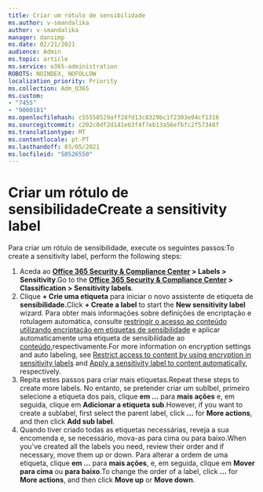 ```yaml
---
title: Criar um rótulo de sensibilidade
ms.author: v-smandalika
author: v-smandalika
manager: dansimp
ms.date: 02/21/2021
audience: Admin
ms.topic: article
ms.service: o365-administration
ROBOTS: NOINDEX, NOFOLLOW
localization_priority: Priority
ms.collection: Adm_O365
ms.custom:
- "7455"
- "9000181"
ms.openlocfilehash: c55550529aff28fd13c8329bc1f2303e04cf1316
ms.sourcegitcommit: c202c0df2d141e63f4f7eb13a56efbfc2f57348f
ms.translationtype: MT
ms.contentlocale: pt-PT
ms.lasthandoff: 03/05/2021
ms.locfileid: "50526550"
---
```

# <a name="create-a-sensitivity-label"></a><span data-ttu-id="29f85-102">Criar um rótulo de sensibilidade</span><span class="sxs-lookup"><span data-stu-id="29f85-102">Create a sensitivity label</span></span>

<span data-ttu-id="29f85-103">Para criar um rótulo de sensibilidade, execute os seguintes passos:</span><span class="sxs-lookup"><span data-stu-id="29f85-103">To create a sensitivity label, perform the following steps:</span></span>

1. <span data-ttu-id="29f85-104">Aceda ao **[Office 365 Security & Compliance Center](https://sip.protection.office.com/) > Labels > Sensitivity**.</span><span class="sxs-lookup"><span data-stu-id="29f85-104">Go to the **[Office 365 Security & Compliance Center](https://sip.protection.office.com/) > Classification > Sensitivity labels**.</span></span>
2. <span data-ttu-id="29f85-105">Clique **+ Crie uma etiqueta** para iniciar o novo assistente de etiqueta de **sensibilidade.**</span><span class="sxs-lookup"><span data-stu-id="29f85-105">Click **+ Create a label** to start the **New sensitivity label** wizard.</span></span> <span data-ttu-id="29f85-106">Para obter mais informações sobre definições de encriptação e rotulagem automática, consulte [restringir o acesso ao conteúdo utilizando encriptação em etiquetas de sensibilidade](https://docs.microsoft.com/microsoft-365/compliance/encryption-sensitivity-labels) e aplicar automaticamente uma etiqueta de sensibilidade ao [conteúdo,](https://docs.microsoft.com/microsoft-365/compliance/apply-sensitivity-label-automatically)respectivamente.</span><span class="sxs-lookup"><span data-stu-id="29f85-106">For more information on encryption settings and auto labeling, see [Restrict access to content by using encryption in sensitivity labels](https://docs.microsoft.com/microsoft-365/compliance/encryption-sensitivity-labels) and [Apply a sensitivity label to content automatically](https://docs.microsoft.com/microsoft-365/compliance/apply-sensitivity-label-automatically), respectively.</span></span>
3. <span data-ttu-id="29f85-107">Repita estes passos para criar mais etiquetas.</span><span class="sxs-lookup"><span data-stu-id="29f85-107">Repeat these steps to create more labels.</span></span> <span data-ttu-id="29f85-108">No entanto, se pretender criar um sublbel, primeiro selecione a etiqueta dos pais, clique **em ...** para **mais ações** e, em seguida, clique em **Adicionar a etiqueta sub**.</span><span class="sxs-lookup"><span data-stu-id="29f85-108">However, if you want to create a sublabel, first select the parent label, click **...** for **More actions**, and then click **Add sub label**.</span></span>
4. <span data-ttu-id="29f85-109">Quando tiver criado todas as etiquetas necessárias, reveja a sua encomenda e, se necessário, mova-as para cima ou para baixo.</span><span class="sxs-lookup"><span data-stu-id="29f85-109">When you've created all the labels you need, review their order and if necessary, move them up or down.</span></span> <span data-ttu-id="29f85-110">Para alterar a ordem de uma etiqueta, clique **em ...** para **mais ações**, e, em seguida, clique em **Mover para cima** ou **para baixo**.</span><span class="sxs-lookup"><span data-stu-id="29f85-110">To change the order of a label, click **...** for **More actions**, and then click **Move up** or **Move down**.</span></span> 
